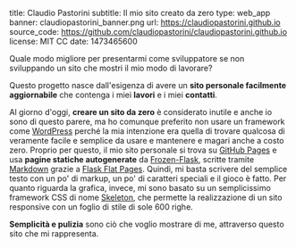 title: Claudio Pastorini
subtitle: Il mio sito creato da zero 
type: web_app
banner: claudiopastorini_banner.png
url: https://claudiopastorini.github.io
source_code: https://github.com/claudiopastorini/claudiopastorini.github.io 
license: MIT CC
date: 1473465600

Quale modo migliore per presentarmi come sviluppatore se non sviluppando 
un sito che mostri il mio modo di lavorare?

Questo progetto nasce dall'esigenza di avere un **sito personale facilmente 
aggiornabile** che contenga i miei **lavori** e i miei **contatti**.

Al giorno d'oggi, **creare un sito da zero** è considerato inutile e anche io sono di questo parere,
ma ho comunque preferito non usare un framework come [WordPress](https://wordpress.com/) perché la mia intenzione
era quella di trovare qualcosa di veramente facile e semplice da usare e mantenere e magari 
anche a costo zero. Proprio per questo, il mio sito personale si trova
su [GitHub Pages](https://pages.github.com/) e usa **pagine statiche autogenerate** da
[Frozen-Flask](http://pythonhosted.org/Frozen-Flask/), scritte tramite [Markdown](https://it.wikipedia.org/wiki/Markdown)
grazie a [Flask Flat Pages](https://pythonhosted.org/Flask-FlatPages/).
Quindi, mi basta scrivere del semplice testo con un po' di markup, un po' di caratteri speciali e 
il gioco è fatto. Per quanto riguarda la grafica, invece, mi sono basato su un semplicissimo framework CSS di nome [Skeleton](http://getskeleton.com/),
che permette la realizzazione di un sito responsive con un foglio di stile di sole 600 righe.

**Semplicità e pulizia** sono ciò che voglio mostrare di me, attraverso questo sito che mi rappresenta.